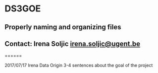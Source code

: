 # DS3GOE
## Properly naming and organizing files

## Contact: Irena Soljic <irena.soljic@ugent.be>

======



2017/07/17
Irena
Data Origin
3-4 sentences about the goal of the project
